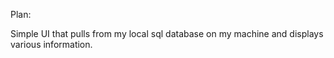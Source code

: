 Plan:

Simple UI that pulls from my local sql database on my machine and displays various information.
